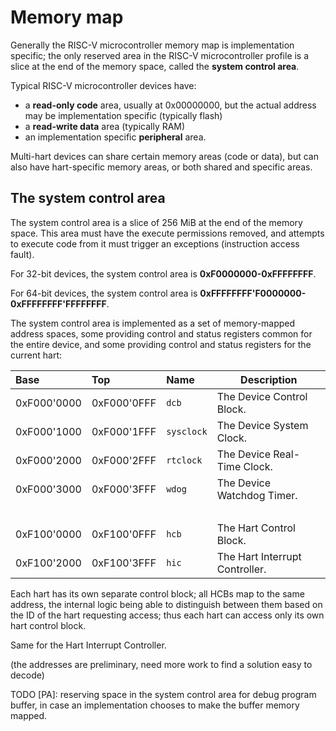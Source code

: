 # Memory map

Generally the RISC-V microcontroller memory map is implementation specific; the only reserved area
in the RISC-V microcontroller profile is a slice at the end of the memory space, called the
**system control area**.

Typical RISC-V microcontroller devices have:

- a **read-only code** area, usually at 0x00000000, but the actual address may be implementation
specific (typically flash)
- a **read-write data** area (typically RAM)
- an implementation specific **peripheral** area.

Multi-hart devices can share certain memory areas (code or data), but can also have hart-specific
memory areas, or both shared and specific areas.

## The system control area

The system control area is a slice of 256 MiB at the end of the memory space. This area
must have the execute permissions removed, and attempts to execute code from it must trigger
an exceptions (instruction access fault).

For 32-bit devices, the system control area is **0xF0000000-0xFFFFFFFF**.

For 64-bit devices, the system control area is **0xFFFFFFFF'F0000000-0xFFFFFFFF'FFFFFFFF**.

The system control area is implemented as a set of memory-mapped address spaces, some providing control and status registers common for the entire
device, and some providing control and status registers for the current hart:

| Base | Top | Name | Description |
|:-----|:----|:-----|-------------|
| 0xF000'0000 | 0xF000'0FFF | `dcb` | The Device Control Block. |
| 0xF000'1000 | 0xF000'1FFF | `sysclock` | The Device System Clock. |
| 0xF000'2000 | 0xF000'2FFF | `rtclock` | The Device Real-Time Clock. |
| 0xF000'3000 | 0xF000'3FFF | `wdog` | The Device Watchdog Timer. |
| | | | |
| 0xF100'0000 | 0xF100'0FFF | `hcb` | The Hart Control Block. |
| 0xF100'2000 | 0xF100'3FFF | `hic` | The Hart Interrupt Controller. |

Each hart has its own separate control block; all HCBs map to the same address, the internal
logic being able to distinguish between them based on the ID of the hart requesting access;
thus each hart can access only its own hart control block.

Same for the Hart Interrupt Controller.

(the addresses are preliminary, need more work to find a solution easy to decode)


TODO [PA]: reserving space in the system control area
for debug program buffer, in case an implementation chooses to
make the buffer memory mapped.
